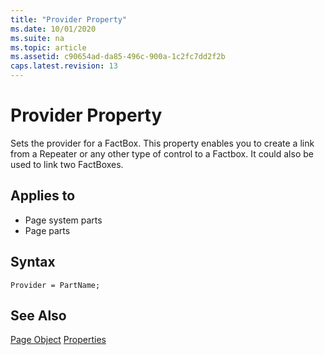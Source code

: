 ```yaml
---
title: "Provider Property"
ms.date: 10/01/2020
ms.suite: na
ms.topic: article
ms.assetid: c90654ad-da85-496c-900a-1c2fc7dd2f2b
caps.latest.revision: 13
---
```


# Provider Property

Sets the provider for a FactBox. This property enables you to create a link from a Repeater or any other type of control to a Factbox. It could also be used to link two FactBoxes.
 
## Applies to  
  
- Page system parts
- Page parts

## Syntax

```AL
Provider = PartName;
```

## See Also

[Page Object](../devenv-page-object.md)
[Properties](devenv-properties.md)
